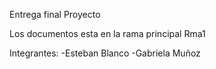 Entrega final Proyecto

Los documentos esta en la rama principal Rma1


Integrantes: -Esteban Blanco
             -Gabriela Muñoz
